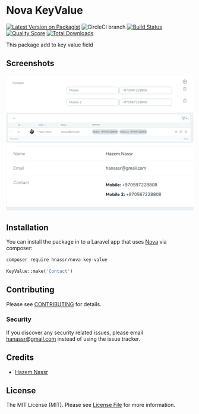 # Nova KeyValue

[![Latest Version on Packagist](https://img.shields.io/packagist/v/hnassr/nova-key-value.svg?style=flat-square)](https://packagist.org/packages/hnassr/nova-key-value)
![CircleCI branch](https://img.shields.io/circleci/project/github/hnassr/nova-key-value/master.svg?style=flat-square)
[![Build Status](https://img.shields.io/travis/hnassr/nova-key-value/master.svg?style=flat-square)](https://travis-ci.org/hnassr/nova-key-value)
[![Quality Score](https://img.shields.io/scrutinizer/g/hnassr/nova-key-value.svg?style=flat-square)](https://scrutinizer-ci.com/g/hnassr/nova-key-value)
[![Total Downloads](https://img.shields.io/packagist/dt/hnassr/nova-key-value.svg?style=flat-square)](https://packagist.org/packages/hnassr/nova-key-value)


This package add to key value field

## Screenshots
<img src="Screenshots/ScreenShot-1.png">
<img src="Screenshots/ScreenShot-2.png">
<img src="Screenshots/ScreenShot-3.png">

## Installation

You can install the package in to a Laravel app that uses [Nova](https://nova.laravel.com) via composer:

```bash
composer require hnassr/nova-key-value
```

```php
KeyValue::make('Contact')
```

## Contributing

Please see [CONTRIBUTING](CONTRIBUTING.md) for details.

### Security

If you discover any security related issues, please email hanassr@gmail.com instead of using the issue tracker.

## Credits

- [Hazem Nassr](https://github.com/hnassr)

## License

The MIT License (MIT). Please see [License File](LICENSE.md) for more information.
